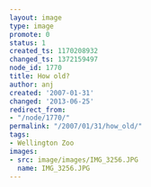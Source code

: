 ```yaml
---
layout: image
type: image
promote: 0
status: 1
created_ts: 1170208932
changed_ts: 1372159497
node_id: 1770
title: How old?
author: anj
created: '2007-01-31'
changed: '2013-06-25'
redirect_from:
- "/node/1770/"
permalink: "/2007/01/31/how_old/"
tags:
- Wellington Zoo
images:
- src: image/images/IMG_3256.JPG
  name: IMG_3256.JPG
---
```


